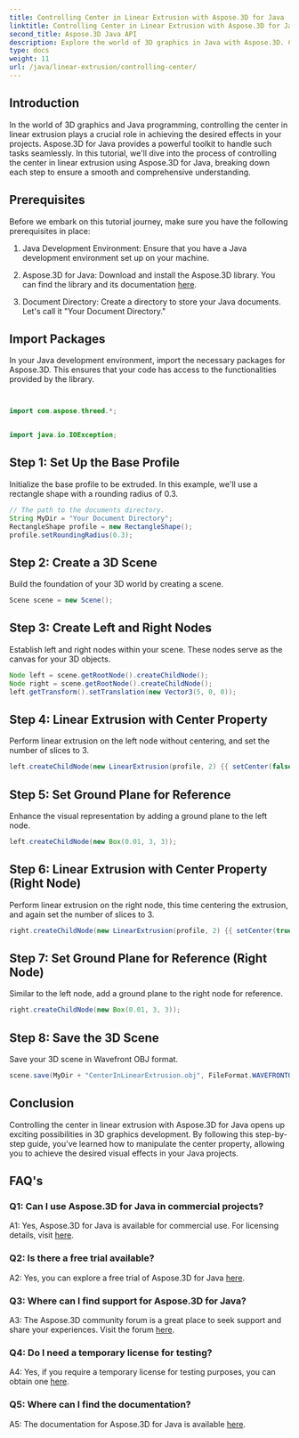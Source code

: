 ```yaml
---
title: Controlling Center in Linear Extrusion with Aspose.3D for Java
linktitle: Controlling Center in Linear Extrusion with Aspose.3D for Java
second_title: Aspose.3D Java API
description: Explore the world of 3D graphics in Java with Aspose.3D. Control the center in linear extrusion effortlessly.
type: docs
weight: 11
url: /java/linear-extrusion/controlling-center/
---
```

## Introduction

In the world of 3D graphics and Java programming, controlling the center in linear extrusion plays a crucial role in achieving the desired effects in your projects. Aspose.3D for Java provides a powerful toolkit to handle such tasks seamlessly. In this tutorial, we'll dive into the process of controlling the center in linear extrusion using Aspose.3D for Java, breaking down each step to ensure a smooth and comprehensive understanding.

## Prerequisites

Before we embark on this tutorial journey, make sure you have the following prerequisites in place:

1. Java Development Environment: Ensure that you have a Java development environment set up on your machine.

2. Aspose.3D for Java: Download and install the Aspose.3D library. You can find the library and its documentation [here](https://reference.aspose.com/3d/java/).

3. Document Directory: Create a directory to store your Java documents. Let's call it "Your Document Directory."

## Import Packages

In your Java development environment, import the necessary packages for Aspose.3D. This ensures that your code has access to the functionalities provided by the library.

```java


import com.aspose.threed.*;


import java.io.IOException;
```

## Step 1: Set Up the Base Profile

Initialize the base profile to be extruded. In this example, we'll use a rectangle shape with a rounding radius of 0.3.

```java
// The path to the documents directory.
String MyDir = "Your Document Directory";
RectangleShape profile = new RectangleShape();
profile.setRoundingRadius(0.3);
```

## Step 2: Create a 3D Scene

Build the foundation of your 3D world by creating a scene.

```java
Scene scene = new Scene();
```

## Step 3: Create Left and Right Nodes

Establish left and right nodes within your scene. These nodes serve as the canvas for your 3D objects.

```java
Node left = scene.getRootNode().createChildNode();
Node right = scene.getRootNode().createChildNode();
left.getTransform().setTranslation(new Vector3(5, 0, 0));
```

## Step 4: Linear Extrusion with Center Property

Perform linear extrusion on the left node without centering, and set the number of slices to 3.

```java
left.createChildNode(new LinearExtrusion(profile, 2) {{ setCenter(false); setSlices(3); }});
```

## Step 5: Set Ground Plane for Reference

Enhance the visual representation by adding a ground plane to the left node.

```java
left.createChildNode(new Box(0.01, 3, 3));
```

## Step 6: Linear Extrusion with Center Property (Right Node)

Perform linear extrusion on the right node, this time centering the extrusion, and again set the number of slices to 3.

```java
right.createChildNode(new LinearExtrusion(profile, 2) {{ setCenter(true); setSlices(3); }});
```

## Step 7: Set Ground Plane for Reference (Right Node)

Similar to the left node, add a ground plane to the right node for reference.

```java
right.createChildNode(new Box(0.01, 3, 3));
```

## Step 8: Save the 3D Scene

Save your 3D scene in Wavefront OBJ format.

```java
scene.save(MyDir + "CenterInLinearExtrusion.obj", FileFormat.WAVEFRONTOBJ);
```

## Conclusion

Controlling the center in linear extrusion with Aspose.3D for Java opens up exciting possibilities in 3D graphics development. By following this step-by-step guide, you've learned how to manipulate the center property, allowing you to achieve the desired visual effects in your Java projects.

## FAQ's

### Q1: Can I use Aspose.3D for Java in commercial projects?

A1: Yes, Aspose.3D for Java is available for commercial use. For licensing details, visit [here](https://purchase.aspose.com/buy).

### Q2: Is there a free trial available?

A2: Yes, you can explore a free trial of Aspose.3D for Java [here](https://releases.aspose.com/).

### Q3: Where can I find support for Aspose.3D for Java?

A3: The Aspose.3D community forum is a great place to seek support and share your experiences. Visit the forum [here](https://forum.aspose.com/c/3d/18).

### Q4: Do I need a temporary license for testing?

A4: Yes, if you require a temporary license for testing purposes, you can obtain one [here](https://purchase.aspose.com/temporary-license/).

### Q5: Where can I find the documentation?

A5: The documentation for Aspose.3D for Java is available [here](https://reference.aspose.com/3d/java/).
